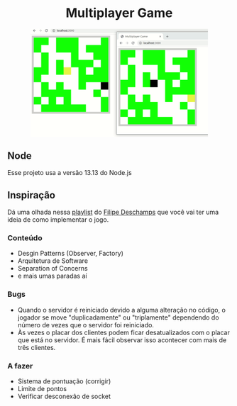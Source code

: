<h1 align="center" >Multiplayer Game</h1>

<p align="center">
  <img align="center" src="/.github/multiplayer-game.gif" alt="multiplayer game gif" width="400">
</p>

## Node
Esse projeto usa a versão 13.13 do Node.js

## Inspiração
Dá uma olhada nessa [playlist](https://www.youtube.com/watch?v=0sTfIZvjYJk&list=PLMdYygf53DP5SVQQrkKCVWDS0TwYLVitL) do [Filipe Deschamps](https://github.com/filipedeschamps/meu-primeiro-jogo-multiplayer) que você vai ter uma ideia de como implementar o jogo.

### Conteúdo
- Desgin Patterns (Observer, Factory)
- Arquitetura de Software
- Separation of Concerns
- e mais umas paradas aí

### Bugs
- Quando o servidor é reiniciado devido a alguma alteração no código, o jogador se move "duplicadamente" ou "triplamente" dependendo do número de vezes que o servidor foi reiniciado.
- Às vezes o placar dos clientes podem ficar desatualizados com o placar que está no servidor. É mais fácil observar isso acontecer com mais de três clientes.

### A fazer
- Sistema de pontuação (corrigir)
- Limite de pontos
- Verificar desconexão de socket